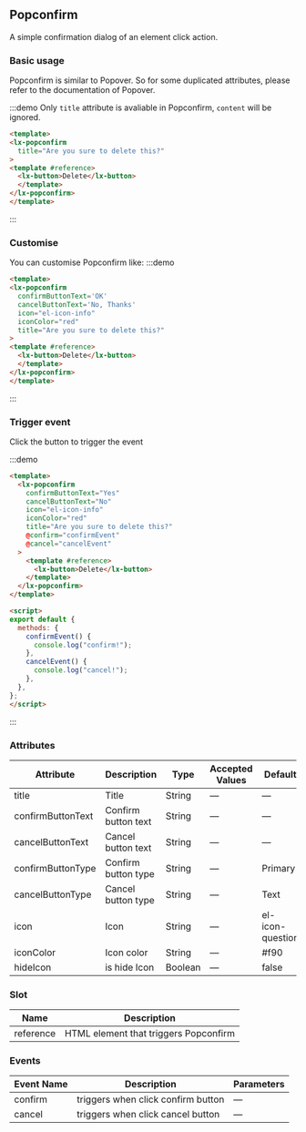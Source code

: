 ## Popconfirm 

A simple confirmation dialog of an element click action.

### Basic usage

Popconfirm is similar to Popover. So for some duplicated attributes, please refer to the documentation of Popover.

:::demo Only `title` attribute is avaliable in Popconfirm, `content` will be ignored.
```html
<template>
<lx-popconfirm
  title="Are you sure to delete this?"
>
<template #reference>
  <lx-button>Delete</lx-button>
  </template>
</lx-popconfirm>
</template>
````
:::

### Customise
You can customise Popconfirm like:
:::demo
```html
<template>
<lx-popconfirm
  confirmButtonText='OK'
  cancelButtonText='No, Thanks'
  icon="el-icon-info"
  iconColor="red"
  title="Are you sure to delete this?"
>
<template #reference>
  <lx-button>Delete</lx-button>
  </template>
</lx-popconfirm>
</template>
```
:::

### Trigger event
Click the button to trigger the event

:::demo

```html
<template>
  <lx-popconfirm
    confirmButtonText="Yes"
    cancelButtonText="No"
    icon="el-icon-info"
    iconColor="red"
    title="Are you sure to delete this?"
    @confirm="confirmEvent"
    @cancel="cancelEvent"
  >
    <template #reference>
      <lx-button>Delete</lx-button>
    </template>
  </lx-popconfirm>
</template>

<script>
export default {
  methods: {
    confirmEvent() {
      console.log("confirm!");
    },
    cancelEvent() {
      console.log("cancel!");
    },
  },
};
</script>
```

:::


### Attributes
| Attribute      | Description          | Type      | Accepted Values       | Default  |
|--------------------|----------------------------------------------------------|-------------------|-------------|--------|
|  title              | Title | String | — | — |
|  confirmButtonText              | Confirm button text | String | — | — |
|  cancelButtonText              | Cancel button text | String | — | — |
|  confirmButtonType              | Confirm button type | String | — | Primary |
|  cancelButtonType              | Cancel button type | String | — | Text |
|  icon              | Icon | String | — | el-icon-question |
|  iconColor              | Icon color | String | — | #f90 |
|  hideIcon              | is hide Icon | Boolean | — | false |

### Slot
| Name | Description |
|--- | ---|
| reference | HTML element that triggers Popconfirm |

### Events
| Event Name | Description | Parameters |
|---------|--------|---------|
| confirm | triggers when click confirm button | — |
| cancel | triggers when click cancel button | — |